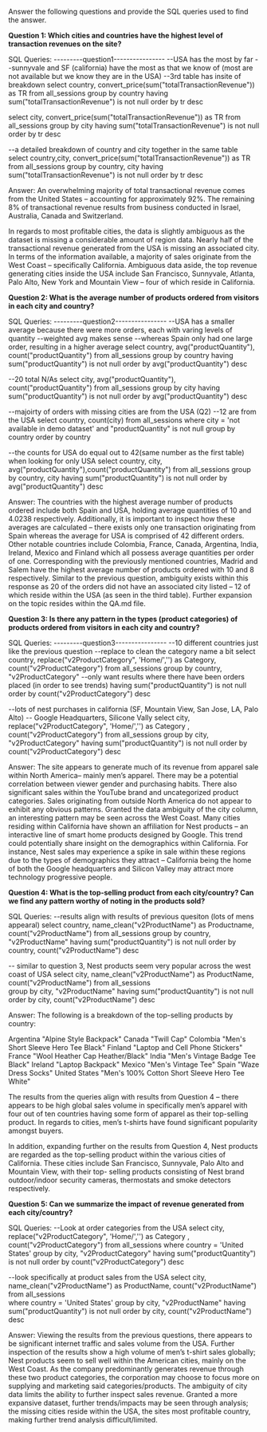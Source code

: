 Answer the following questions and provide the SQL queries used to find the answer.

    
**Question 1: Which cities and countries have the highest level of transaction revenues on the site?**


SQL Queries: 
---------question1----------------
--USA has the most by far
--sunnyvale and SF (california) have the most as that we know of (most are not available but we know they are in the USA)
--3rd table has insite of breakdown
select country, convert_price(sum("totalTransactionRevenue")) as TR from all_sessions
	group by country
	having sum("totalTransactionRevenue") is not null
	order by tr desc
	
	
select city, convert_price(sum("totalTransactionRevenue")) as TR from all_sessions
	group by city
	having sum("totalTransactionRevenue") is not null
	order by tr desc

--a detailed breakdown of country and city together in the same table
select country,city, convert_price(sum("totalTransactionRevenue")) as TR from all_sessions
	group by country, city
	having sum("totalTransactionRevenue") is not null
	order by tr desc

Answer: An overwhelming majority of total transactional revenue comes from the United States – accounting for approximately 92%.  The remaining 8% of transactional revenue results from business conducted in Israel, Australia, Canada and Switzerland. 

In regards to most profitable cities, the data is slightly ambiguous as the dataset is missing a considerable amount of region data. Nearly half of the transactional revenue generated from the USA is missing an associated city. In terms of the information available, a majority of sales originate from the West Coast – specifically California. Ambiguous data aside, the top revenue generating cities inside the USA include San Francisco, Sunnyvale, Atlanta, Palo Alto, New York and Mountain View – four of which reside in California.


**Question 2: What is the average number of products ordered from visitors in each city and country?**

SQL Queries:
---------question2----------------
--USA has a smaller average because there were more orders, each with varing levels of quantity
--weighted avg makes sense
--whereas Spain only had one large order, resulting in a higher average
select country, avg("productQuantity"), count("productQuantity") from all_sessions
	group by country
	having sum("productQuantity") is not null
	order by avg("productQuantity") desc

--20 total N/As
select city, avg("productQuantity"), count("productQuantity") from all_sessions
	group by city
	having sum("productQuantity") is not null
	order by avg("productQuantity") desc

--majoirty of orders with missing cities are from the USA (Q2)
--12 are from the USA
select country, count(city) from all_sessions
	where city = 'not available in demo dataset' and "productQuantity" is not null
	group by country
	order by country

 --the counts for USA do equal out to 42(same number as the first table) when looking for only USA
select country, city, avg("productQuantity"),count("productQuantity") from all_sessions
	group by country, city
	having sum("productQuantity") is not null
	order by avg("productQuantity") desc


Answer:
The countries with the highest average number of products ordered include both Spain and USA, holding average quantities of 10 and 4.0238 respectively. Additionally, it is important to inspect how these averages are calculated – there exists only one transaction originating from Spain whereas the average for USA is comprised of 42 different orders. Other notable countries include Colombia, France, Canada, Argentina, India, Ireland, Mexico and Finland which all possess average quantities per order of one. 
Corresponding with the previously mentioned countries, Madrid and Salem have the highest average number of products ordered with 10 and 8 respectively. Similar to the previous question, ambiguity exists within this response as 20 of the orders did not have an associated city listed – 12 of which reside within the USA (as seen in the third table).  Further expansion on the topic resides within the QA.md file.

**Question 3: Is there any pattern in the types (product categories) of products ordered from visitors in each city and country?**


SQL Queries:
---------question3----------------
--10 different countries just like the previous question
--replace to clean the category name a bit
select country, replace("v2ProductCategory", 'Home/','') as Category, count("v2ProductCategory") from all_sessions
	group by country, "v2ProductCategory"
	--only want results where there have been orders placed (in order to see trends)
	having sum("productQuantity") is not null
	order by count("v2ProductCategory") desc
 
--lots of nest purchases in california (SF, Mountain View, San Jose, LA, Palo Alto)
-- Google Headquarters, Silicone Vally
select city, replace("v2ProductCategory", 'Home/','') as Category , count("v2ProductCategory") from all_sessions
	group by city, "v2ProductCategory"
	having sum("productQuantity") is not null
	order by count("v2ProductCategory") desc

Answer:
The site appears to generate much of its revenue from apparel sale within North America– mainly men’s apparel. There may be a potential correlation between viewer gender and purchasing habits. There also significant sales within the YouTube brand and uncategorized product categories. Sales originating from outside North America do not appear to exhibit any obvious patterns.
Granted the data ambiguity of the city column, an interesting pattern may be seen across the West Coast. Many cities residing within California have shown an affiliation for Nest products – an interactive line of smart home products designed by Google. This trend could potentially share insight on the demographics within California. For instance, Nest sales may experience a spike in sale within these regions due to the types of demographics they attract – California being the home of both the Google headquarters and Silicon Valley may attract more technology progressive people. 

**Question 4: What is the top-selling product from each city/country? Can we find any pattern worthy of noting in the products sold?**


SQL Queries:
--results align with results of previous quesiton (lots of mens appearal)
select country, 
	name_clean("v2ProductName") as Productname,
	count("v2ProductName")
from all_sessions
group by country, "v2ProductName"
having sum("productQuantity") is not null
order by country, count("v2ProductName") desc

-- similar to question 3, Nest products seem very popular across the west coast of USA
select city, 
	name_clean("v2ProductName") as ProductName,
	count("v2ProductName") 
from all_sessions	
group by city, "v2ProductName"
having sum("productQuantity") is not null
order by city, count("v2ProductName") desc

Answer:
The following is a breakdown of the top-selling products by country: 

Argentina	"Alpine Style Backpack"
Canada		"Twill Cap"
Colombia	"Men's Short Sleeve Hero Tee Black"
Finland		"Laptop and Cell Phone Stickers"
France		"Wool Heather Cap Heather/Black"
India		"Men's Vintage Badge Tee Black"
Ireland		"Laptop Backpack"
Mexico		"Men's Vintage Tee"
Spain		"Waze Dress Socks"
United States	"Men's 100% Cotton Short Sleeve Hero Tee White"


The results from the queries align with results from Question 4 – there appears to be high global sales volume in specifically men’s apparel with four out of ten countries having some form of apparel as their top-selling product. 
In regards to cities, men’s t-shirts have found significant popularity amongst buyers. 

In addition, expanding further on the results from Question 4, Nest products are regarded as the top-selling product within the various cities of California. These cities include San Francisco, Sunnyvale, Palo Alto and Mountain View, with their top- selling products consisting of Nest brand outdoor/indoor security cameras, thermostats and smoke detectors respectively. 


**Question 5: Can we summarize the impact of revenue generated from each city/country?**

SQL Queries:
--Look at order categories from the USA
select city, replace("v2ProductCategory", 'Home/','') as Category , count("v2ProductCategory") from all_sessions
	where country = 'United States'
	group by city, "v2ProductCategory"
	having sum("productQuantity") is not null
	order by count("v2ProductCategory") desc

--look specifically at product sales from the USA
select city, 
	name_clean("v2ProductName") as ProductName,
	count("v2ProductName") 
from all_sessions	
where country = 'United States'
group by city, "v2ProductName"
having sum("productQuantity") is not null
order by city, count("v2ProductName") desc

Answer:
Viewing the results from the previous questions, there appears to be significant internet traffic and sales volume from the USA. Further inspection of the results show a high volume of men’s t-shirt sales globally; Nest products seem to sell well within the American cities, mainly on the West Coast. As the company predominantly generates revenue through these two product categories, the corporation may choose to focus more on supplying and marketing said categories/products. 
The ambiguity of city data limits the ability to further inspect sales revenue. Granted a more expansive dataset, further trends/impacts may be seen through analysis; the missing cities reside within the USA, the sites most profitable country, making further trend analysis difficult/limited. 






